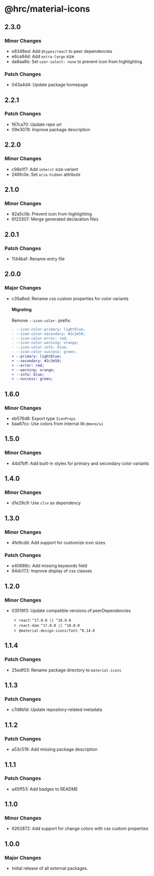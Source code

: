 # @hrc/material-icons

## 2.3.0

### Minor Changes

- e8348ed: Add `@types/react` to peer dependencies
- e6ca94d: Add `extra-large` size
- da8aa6b: Set `user-select: none` to prevent icon from highlighting

### Patch Changes

- 043a4d4: Update package homepage

## 2.2.1

### Patch Changes

- f67ca70: Update repo url
- 09e3078: Improve package description

## 2.2.0

### Minor Changes

- c98e1f7: Add `inherit` size variant
- 246fc0e: Set `aria-hidden` attribute

## 2.1.0

### Minor Changes

- 82a5c0b: Prevent icon from highlighting
- 6f23307: Merge generated declaration files

## 2.0.1

### Patch Changes

- 1144baf: Rename entry file

## 2.0.0

### Major Changes

- c35a6ed: Rename css custom properties for color variants

  #### Migrating

  Remove `--icon-color-` prefix:

  ```diff
  - --icon-color-primary: lightblue;
  - --icon-color-secondary: #2c3e50;
  - --icon-color-error: red;
  - --icon-color-warning: orange;
  - --icon-color-info: blue;
  - --icon-color-success: green;
  + --primary: lightblue;
  + --secondary: #2c3e50;
  + --error: red;
  + --warning: orange;
  + --info: blue;
  + --success: green;
  ```

## 1.6.0

### Minor Changes

- eb576d8: Export type `IconProps`
- baa67cc: Use colors from internal lib `@mono/ui`

## 1.5.0

### Minor Changes

- 44d7bff: Add built-in styles for primary and secondary color variants

## 1.4.0

### Minor Changes

- d1e29c9: Use `clsx` as dependency

## 1.3.0

### Minor Changes

- 4fe9cdd: Add support for customize icon sizes

### Patch Changes

- e40686c: Add missing keywords field
- 84dc172: Improve display of css classes

## 1.2.0

### Minor Changes

- 03519f3: Update compatible versions of peerDependencies

  - `react`: `^17.0.0 || ^18.0.0`
  - `react-dom`: `^17.0.0 || ^18.0.0`
  - `@material-design-icons/font`: `^0.14.0`

## 1.1.4

### Patch Changes

- 25edf03: Rename package directory to `material-icons`

## 1.1.3

### Patch Changes

- c7d8b1d: Update repository-related metadata

## 1.1.2

### Patch Changes

- a53c519: Add missing package description

## 1.1.1

### Patch Changes

- a45ff53: Add badges to README

## 1.1.0

### Minor Changes

- 6262872: Add support for change colors with css custom properties

## 1.0.0

### Major Changes

- Initial release of all external packages.
